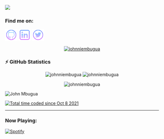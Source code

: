 ![](https://user-images.githubusercontent.com/507615/90595977-95e70e80-e220-11ea-864a-6a61adaff212.png)


<!-- <h3 align="left">Hi, I'm John Mbugua:</h3>
Mobile Software Developer, been mostly on cross-platform side of things. Fascinated to contribute more to Open Source projects and learn everything I can handle..

<h3 align="left">Skills:</h3>

<p align="left"> <a href="https://www.python.org" target="_blank"> <img src="media/icons8-python.svg" alt="python" width="40" height="40"/> </a>   <a href="https://www.mysql.com/" target="_blank"> <img src="media/icons8-sql-96.svg" alt="mysql" width="40" height="40"/> </a>   <a href="https://flutter.dev/" target="_blank"> <img src="media/flutter.svg" alt="excel" width="40" height="40"/> </a>   <a href="https://nodejs.org/en/" target="_blank"> <img src="media/Node-js-01.svg" alt="trello" width="40" height="40"/>   <a href="https://developer.android.com/kotlin?gclid=Cj0KCQjwgMqSBhDCARIsAIIVN1XgoD-__ZCDlAMtrH_NPq2TJPa37qowEOtjXb-5z91IsADzZRzozUEaAlxyEALw_wcB&gclsrc=aw.ds target="_blank"> <img src="media/icons8-kotlin.svg" alt="mind-mapping" width="40" height="40"/></p> 
  
__________________________________________________________________________________________________________

<h3 align="left">Toolbox:</h3>

<p align="left"> <a href="https://support.lenovo.com/ke/en/" target="_blank"> <img src="media/lenovo.svg" alt="mac" width="40" height="40"/> </a> <a href="https://www.microsoft.com/en-us/windows/" target="_blank"> <img src="media/icons8-windows-10.svg" alt="windows10" width="40" height="40"/> </a> <a href="https://code.visualstudio.com/" target="_blank"> <img src="media/icons8-visual-studio-code-2019.svg" alt="vscode" width="40" height="40"/> </a> <a href="https://developer.android.com" target="_blank"> <img src="media/android-studio.svg" alt="slack" width="40" height="40"/> </a> <a href="https://www.atlassian.com/software/jira" target="_blank"> <img src="media/icons8-jira.svg" alt="jira" width="40" height="40"/> </a> <a href="https://www.notion.com/" target="_blank"> <img src="media/icons8-notion.svg" alt="notion" width="40" height="40"/> </a> </a> <a href="https://obsidian.md/" target="_blank"> <img src="media/obsidian2.svg" alt="obsidian" width="40" height="40"/> </a> </p>


+Jupyter Notebooks | PyCharm | Sublime Text | Figma | Notion | Plotly | Slack
__________________________________________________________________________________________________________

- I’m currently working on Flutter Projects
- 🌱 I’m currently learning everything  I can handle🤣
- 👯 I’m looking to collaborate with other mobile software Engineers
- 🥅 2022 Goals: Contribute more to Open Source projects
- ⚡ Fun fact: I love to hike, play chess and cards
- Books I'm [Reading](https://www.raywenderlich.com/books/flutter-apprentice/v1.0.ea2)
- Music I'm [Jamming](https://open.spotify.com/playlist/6VixOZz7vkQca7ZNBPwe2u)

__________________________________________________________________________________________________________

<!-- <h3 align="left">My Latest Blog Posts:</h3> -->

<!-- BLOG-POST-LIST:START -->
<!-- - [Obsidian: My Data Science Study Sidekick](https://technicallytony.com/obsidian-my-data-science-study-sidekick)
- [Add Spotify ‘Now Playing’ to Your GitHub Profile Readme, in 7 Easy Steps](https://technicallytony.com/add-spotify-now-playing-to-your-github) -->
<!-- BLOG-POST-LIST:END -->

<h3 align="left">Find me on:</h3>

[<img src='media/icons8-github.svg' alt='github' height='40'>](https://github.com/johnniembugua/)   [<img src='media/icons8-linkedin.svg' alt='linkedin' height='40'>](https://www.linkedin.com/in/johnniembugua)  [<img src='media/icons8-twitter-circled.svg' alt='twitter' height='40'>](https://twitter.com/_johnmbugua/)  

<p align="center"> <a href="https://github.com/ryo-ma/github-profile-trophy"><img src="https://github-profile-trophy.vercel.app/?username=johnniembugua" alt="johnniembugua" /></a> </p>


### ⚡ GitHub Statistics

<p align="center"> 
    <img src="https://github-readme-stats.vercel.app/api?username=johnniembugua&count_private=true&show_icons=true&theme=buefy" alt="johnniembugua" width="420"/> 
    <img src="https://github-readme-stats.vercel.app/api/top-langs/?username=johnniembugua&hide=jupyter%20notebook&langs_count=8&layout=compact&theme=buefy" alt="johnniembugua" height="165" />
 </p>
 
 <p align="center"><img align="center" src="https://github-readme-streak-stats.herokuapp.com/?user=johnniembugua&" alt="johnniembugua" /></p>

 <p align="left"> <img src="https://komarev.com/ghpvc/?username=johnniembugua" alt="John Mbugua" /> </p>

<a href="https://wakatime.com/@johnmbugua"><img src="https://wakatime.com/badge/user/9e0d8b31-006a-43ea-86eb-b1338315d592.svg" alt="Total time coded since Oct 8 2021" /></a>
__________________________________________________________________________________________________________

<h3 align="left">Now Playing:</h3>

[![Spotify](https://now-playing-technically-tony.vercel.app/api/spotify)](https://open.spotify.com/user/ndki8w4zd6rh1d25yp42l3p74)



<!-- 
### Hi there 👋
## Mobile Software Developer
- 🔭 I’m currently working on Flutter Projects
- 🌱 I’m currently learning everything  I can handle🤣
- 👯 I’m looking to collaborate with other mobile software Engineers
- 🥅 2022 Goals: Contribute more to Open Source projects
- ⚡ Fun fact: I love to hike, play chess and cards
- 📫 How to reach me: [Email][email]

### Connect with me:  [<img alt="johnmbugua | website" width="22px" src="https://raw.githubusercontent.com/iconic/open-iconic/master/svg/globe.svg" />][website]  [<img alt="johnmbugua | Twitter" width="22px" src="https://cdn.jsdelivr.net/npm/simple-icons@3/icons/twitter.svg" />][twitter]  [<img alt="johnmbugua | Linkedin" width="22px" src="https://cdn.jsdelivr.net/npm/simple-icons@3/icons/linkedin.svg" />][linkedin]  [<img alt="johnmbugua | Instagram" width="22px" src="https://cdn.jsdelivr.net/npm/simple-icons@v3/icons/instagram.svg" />][instagram]

<br/>

---

<img align="left" alt="John Mbugua Github Stats" src="https://github-readme-stats.vercel.app/api?username=johnniembugua&show_icons=true&hide_border=true&count_private=true&theme=radical" />
<br/>




<img align="left" alt="Top Languages used" src="https://github-readme-stats.vercel.app/api/top-langs?username=johnniembugua&show_icons=true&hide_border=true&count_private=true&theme=radical&layout=compact" />
<br/>


<img align="left" alt="Wakatime stats" src="https://github-readme-stats.vercel.app/api/wakatime?username=@johnmbugua&show_icons=true&hide_border=true&count_private=true&theme=radical&layout=compact" />

<codersrank-timeline username="johnniembugua" type="workexperience"></codersrank-timeline>

<br/>
<img align="left" alt="Wakatime Hours" src="https://wakatime.com/badge/user/9e0d8b31-006a-43ea-86eb-b1338315d592.svg"/>
<br/>


[email]: https://johnniendungu321@gmail.com
[website]: https://johnmbugua.netlify.app/
[twitter]:https://twitter.com/johnniendungu
[instagram]:https://www.instagram.com/jonniembugua/
[linkedin]: https://linkedin.com/in/john-mbugua-a50864204/ -->



<!--
**johnniembugua/johnniembugua** is a ✨ _special_ ✨ repository because its `README.md` (this file) appears on your GitHub profile.

Here are some ideas to get you started:

- 🔭 I’m currently working on ...
- 🌱 I’m currently learning ...
- 👯 I’m looking to collaborate on ...
- 🤔 I’m looking for help with ...
- 💬 Ask me about ...
- 📫 How to reach me: ...
- ![Screenshot (80)](https://user-images.githubusercontent.com/48179354/129418438-2d7be7b9-c071-43e8-adbb-4719b79e5d57.png)
- 😄 Pronouns: ...
- ⚡ Fun fact: ...
-->
